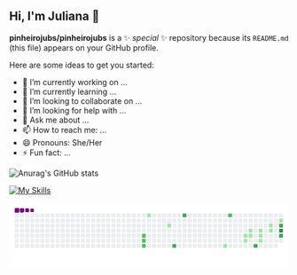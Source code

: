 ## Hi, I'm Juliana 👋

**pinheirojubs/pinheirojubs** is a ✨ _special_ ✨ repository because its `README.md` (this file) appears on your GitHub profile.

Here are some ideas to get you started:

- 🔭 I’m currently working on ...
- 🌱 I’m currently learning ...
- 👯 I’m looking to collaborate on ...
- 🤔 I’m looking for help with ...
- 💬 Ask me about ...
- 📫 How to reach me: ...
- 😄 Pronouns: She/Her
- ⚡ Fun fact: ...
  
![Anurag's GitHub stats](https://github-readme-stats.vercel.app/api?username=pinheirojubs&theme=jolly&show_icons=true)

[![My Skills](https://skillicons.dev/icons?i=python,html,css,powerbi,mysql,figma,vscode)](https://skillicons.dev)

 ![snake gif](https://github.com/pinheirojubs/pinheirojubs/blob/output/github-contribution-grid-snake.gif)

